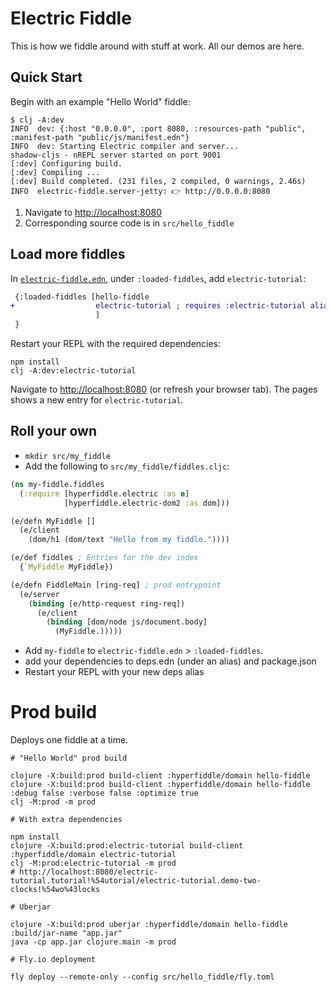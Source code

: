 # Electric Fiddle

This is how we fiddle around with stuff at work. All our demos are here.

## Quick Start

Begin with an example "Hello World" fiddle:

```shell
$ clj -A:dev
INFO  dev: {:host "0.0.0.0", :port 8080, :resources-path "public", :manifest-path "public/js/manifest.edn"}
INFO  dev: Starting Electric compiler and server...
shadow-cljs - nREPL server started on port 9001
[:dev] Configuring build.
[:dev] Compiling ...
[:dev] Build completed. (231 files, 2 compiled, 0 warnings, 2.46s)
INFO  electric-fiddle.server-jetty: 👉 http://0.0.0.0:8080
```

1. Navigate to [http://localhost:8080](http://localhost:8080)
2. Corresponding source code is in `src/hello_fiddle`

## Load more fiddles

In [`electric-fiddle.edn`](electric-fiddle.edn), under `:loaded-fiddles`, add `electric-tutorial`:

```diff
 {:loaded-fiddles [hello-fiddle
+                  electric-tutorial ; requires :electric-tutorial alias and `npm install`
                   ]
 }
```

Restart your REPL with the required dependencies:
```shell
npm install
clj -A:dev:electric-tutorial
```

Navigate to [http://localhost:8080](http://localhost:8080) (or refresh your browser tab). The pages shows a new entry for `electric-tutorial`.

## Roll your own

- `mkdir src/my_fiddle`
- Add the following to `src/my_fiddle/fiddles.cljc`:
```clojure
(ns my-fiddle.fiddles
  (:require [hyperfiddle.electric :as e]
            [hyperfiddle.electric-dom2 :as dom]))

(e/defn MyFiddle []
  (e/client
    (dom/h1 (dom/text "Hello from my fiddle."))))

(e/def fiddles ; Entries for the dev index
  {`MyFiddle MyFiddle})

(e/defn FiddleMain [ring-req] ; prod entrypoint
  (e/server
    (binding [e/http-request ring-req])
      (e/client
        (binding [dom/node js/document.body]
          (MyFiddle.)))))
```

- Add `my-fiddle` to `electric-fiddle.edn` > `:loaded-fiddles`.
- add your dependencies to deps.edn (under an alias) and package.json
- Restart your REPL with your new deps alias

# Prod build

Deploys one fiddle at a time.

```shell
# "Hello World" prod build

clojure -X:build:prod build-client :hyperfiddle/domain hello-fiddle
clojure -X:build:prod build-client :hyperfiddle/domain hello-fiddle :debug false :verbose false :optimize true
clj -M:prod -m prod

# With extra dependencies

npm install
clojure -X:build:prod:electric-tutorial build-client :hyperfiddle/domain electric-tutorial
clj -M:prod:electric-tutorial -m prod
# http://localhost:8080/electric-tutorial.tutorial!%54utorial/electric-tutorial.demo-two-clocks!%54wo%43locks

# Uberjar

clojure -X:build:prod uberjar :hyperfiddle/domain hello-fiddle :build/jar-name "app.jar"
java -cp app.jar clojure.main -m prod

# Fly.io deployment

fly deploy --remote-only --config src/hello_fiddle/fly.toml
```
